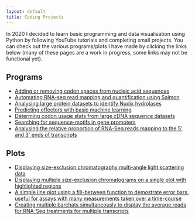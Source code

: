 ```yaml
---
layout: default
title: Coding Projects 
---
```


In 2020 I decided to learn basic programming and data visualisation using Python by following YouTube tutorials and completing small projects. 
You can check out the various programs/plots I have made by clicking the links below (many of these pages are a work in progress, some links may not be functional yet).


## Programs

- [Adding or removing codon spaces from nucleic acid sequences](/codingpages/codon_spaces.md)
- [Automating RNA-seq read mapping and quantification using Salmon](/codingpages/RNA_seq.md)
- [Analysing large protein datasets to identify Nudix hydrolases](/codingpages/nudix.md)
- [Predicting effectors with basic machine learning](/codingpages/effector_prediction.md)
- [Determing codon usage stats from large cDNA sequence datasets](/codingpages/codon_usage.md)
- [Searching for sequence-motifs in gene promoters](/codingpages/promoters.md)
- [Analysing the relative proportion of RNA-Seq reads mapping to the 5' and 3' ends of transcripts](/codingpages/read_locations.md)

## Plots

- [Displaying size-exclusion chromatography multi-angle light scattering data](/codingpages/MALS.md)
- [Displaying multiple size-exclusion chromatograms on a single plot with highlighted regions](/codingpages/SEC.md)
- [A simple line plot using a fill-between function to demostrate error bars, useful for assays with many measurements taken over a time-course](/codingpages/fillbetween.md) 
- [Creating multiple barchats simultaneously to display the average reads for RNA-Seq treatments for multiple transcripts](/codingpages/barchats_RNA.md)
